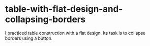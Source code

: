 # table-with-flat-design-and-collapsing-borders
I practiced table construction with a flat design. Its task is to collapse borders using a button. 
